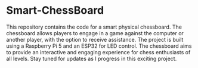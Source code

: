 # Smart-ChessBoard
This repository contains the code for a smart physical chessboard. The chessboard allows players to engage in a game against the computer or another player, with the option to receive assistance. The project is built using a Raspberry Pi 5 and an ESP32 for LED control. The chessboard aims to provide an interactive and engaging experience for chess enthusiasts of all levels. Stay tuned for updates as I progress in this exciting project.
